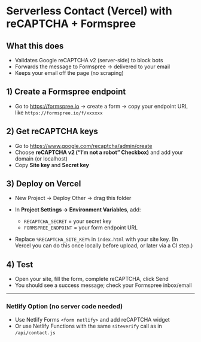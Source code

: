 # Serverless Contact (Vercel) with reCAPTCHA + Formspree

## What this does
- Validates Google reCAPTCHA v2 (server-side) to block bots
- Forwards the message to Formspree → delivered to your email
- Keeps your email off the page (no scraping)

## 1) Create a Formspree endpoint
- Go to https://formspree.io → create a form → copy your endpoint URL like `https://formspree.io/f/xxxxxx`

## 2) Get reCAPTCHA keys
- Go to https://www.google.com/recaptcha/admin/create
- Choose **reCAPTCHA v2 (“I’m not a robot” Checkbox)** and add your domain (or localhost)
- Copy **Site key** and **Secret key**

## 3) Deploy on Vercel
- New Project → Deploy Other → drag this folder
- In **Project Settings → Environment Variables**, add:
  - `RECAPTCHA_SECRET` = your secret key
  - `FORMSPREE_ENDPOINT` = your form endpoint URL

- Replace `%RECAPTCHA_SITE_KEY%` in `index.html` with your site key.
  (In Vercel you can do this once locally before upload, or later via a CI step.)

## 4) Test
- Open your site, fill the form, complete reCAPTCHA, click Send
- You should see a success message; check your Formspree inbox/email

---

### Netlify Option (no server code needed)
- Use Netlify Forms `<form netlify>` and add reCAPTCHA widget
- Or use Netlify Functions with the same `siteverify` call as in `/api/contact.js`

